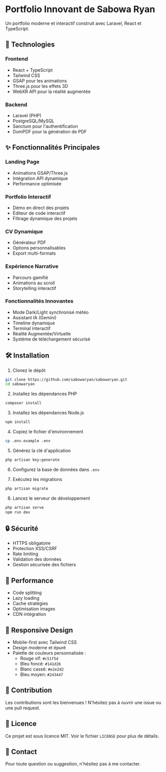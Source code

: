 # Portfolio Innovant de Sabowa Ryan

Un portfolio moderne et interactif construit avec Laravel, React et TypeScript.

## 🚀 Technologies

### Frontend
- React + TypeScript
- Tailwind CSS
- GSAP pour les animations
- Three.js pour les effets 3D
- WebXR API pour la réalité augmentée

### Backend
- Laravel (PHP)
- PostgreSQL/MySQL
- Sanctum pour l'authentification
- DomPDF pour la génération de PDF

## ✨ Fonctionnalités Principales

### Landing Page
- Animations GSAP/Three.js
- Intégration API dynamique
- Performance optimisée

### Portfolio Interactif
- Démo en direct des projets
- Éditeur de code interactif
- Filtrage dynamique des projets

### CV Dynamique
- Générateur PDF
- Options personnalisables
- Export multi-formats

### Expérience Narrative
- Parcours gamifié
- Animations au scroll
- Storytelling interactif

### Fonctionnalités Innovantes
- Mode Dark/Light synchronisé météo
- Assistant IA (Gemini)
- Timeline dynamique
- Terminal interactif
- Réalité Augmentée/Virtuelle
- Système de téléchargement sécurisé

## 🛠 Installation

1. Clonez le dépôt
```bash
git clone https://github.com/sabowaryan/sabowaryan.git
cd sabowaryan
```

2. Installez les dépendances PHP
```bash
composer install
```

3. Installez les dépendances Node.js
```bash
npm install
```

4. Copiez le fichier d'environnement
```bash
cp .env.example .env
```

5. Générez la clé d'application
```bash
php artisan key:generate
```

6. Configurez la base de données dans `.env`

7. Exécutez les migrations
```bash
php artisan migrate
```

8. Lancez le serveur de développement
```bash
php artisan serve
npm run dev
```

## 🔒 Sécurité

- HTTPS obligatoire
- Protection XSS/CSRF
- Rate limiting
- Validation des données
- Gestion sécurisée des fichiers

## 🚀 Performance

- Code splitting
- Lazy loading
- Cache stratégies
- Optimisation images
- CDN intégration

## 📱 Responsive Design

- Mobile-first avec Tailwind CSS
- Design moderne et épuré
- Palette de couleurs personnalisée :
  - Rouge vif: `#c51f5d`
  - Bleu foncé: `#141d26`
  - Blanc cassé: `#e2e2d2`
  - Bleu moyen: `#243447`

## 🤝 Contribution

Les contributions sont les bienvenues ! N'hésitez pas à ouvrir une issue ou une pull request.

## 📝 Licence

Ce projet est sous licence MIT. Voir le fichier `LICENSE` pour plus de détails.

## 📧 Contact

Pour toute question ou suggestion, n'hésitez pas à me contacter. 